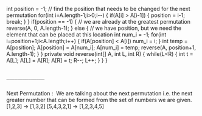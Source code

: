 int position = -1;
// find the position that needs to be changed for the next permutation
for(int i=A.length-1;i>0;i--) {
if(A[i] > A[i-1]) {
position = i-1;
break;
}
}
if(position == -1) {
// we are already at the greatest permutation
reverse(A, 0, A.length-1);
} else {
// we have position, but we need the element that can be placed at this location
int num_i = -1;
for(int i=position+1;i<A.length;i++) {
if(A[position] < A[i]) num_i = i;
}
int temp = A[position];
A[position] = A[num_i];
A[num_i] = temp;
reverse(A, position+1, A.length-1);
}
}
private void reverse(int[] A, int L, int R) {
while(L<R) {
int t = A[L];
A[L] = A[R];
A[R] = t;
R--;
L++;
}
}
}
```
​
______________
​
```
Next Permutation :
​
We are talking about the next permutation i.e. the next greater number that can be formed from the set of numbers we are given.
​
[1,2,3] -> [1,3,2]
[5,4,3,2,1] -> [1,2,3,4,5]